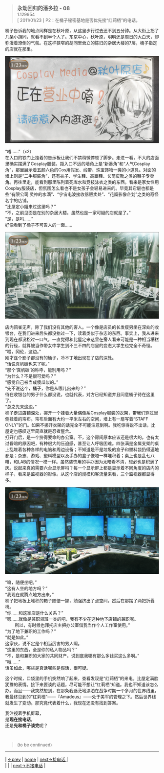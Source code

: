 > <big> **永劫回归的潘多拉 - 08** </big>  
> 1.129954  
> [ 2011/01/23 ] P2：在桶子秘密基地是否优先接“红莉栖”的电话。  

桶子告诉我的地点同样是在秋叶原，从这里步行过去还不到五分钟。从大街上拐了几条小胡同，就看不到半个人了。东京中心，秋叶原，明明还是周日的大白天，却弥漫着潦倒的气氛。在这样狭窄的胡同里耸立的陈旧的杂居大楼的7层，桶子指定的店就在那里。  

![](../pics/052.png)

“唔……”（x2）  
在入口的铁门上挂着的告示板让我们不禁稍微停顿了脚步。走进一看，不大的店面里确实摆满了Cosplay服装。距入口不远的墙角上是“新番角”和“人气Cosplay角”，那里展示着五颜六色的Cos用假发、缎带、珠宝饰物一类的小道具。对面的墙上则是“二手服装角”，还有袜子、学生鞋、高跟鞋、长筒皮靴之类的鞋子专卖角。再往里走，能看到那里陈列着死库水和竞技泳衣之类的东西。看来是家女性用Cosplay服装店，但氛围怎么看也不是女孩子会轻易进来的。毕竟其它层也都是些“有限公司 灵神的水滴”、“宇宙电波接收器贩卖处”、“花瓣影像企划”之类的奇怪名字的店铺。  
“比屋定小姐来过这里吗？”  
“不，之前见面是在别的杂居大楼。虽然也是一家可疑的店就是了。”  
“是，是吗……”  
好像看到了桶子不可告人的一面……  

![](../pics/053.png)

店内鸦雀无声，除了我们没有其他的客人。一个像是店员的长发瘦男坐在深处的收银台，在我们进来后头都没抬过一下，读着类似于杂志的东西。事实上，我从进来到现在都没松过一口气，一直觉得和比屋定来这里在旁人看来可能是一种相当糟糕的行径，就算被当作带女中学生到不三不四的店里的变态大学生也完全不奇怪。  
“喂，冈伦，这边。”  
刚才连个影子都没有的桶子，冷不丁地出现在了店的深处。  
“话说真帆碳也来了呢。”  
“那个‘真帆碳’的称呼，能别用吗？”  
“为什么？不是很可爱吗？”  
“感觉自己被当成傻瓜似的。”  
“先不说这个，桶子，你是从哪儿出来的？”  
待在收银台的男子什么都没说，也就代表，对方已经知道并且同意桶子待在这里了。  
“总之先来这边。”  
桶子走进店铺深处，挪开一个挂着大量偶像系Cosplay服装的衣架，带我们穿过里侧挂着的帘布。帘布后面有大约一平米左右的空间，墙上有一扇写着“STAFF ONLY”的门。如果不挪开衣架的话完全不可能注意到啊。我吃惊得说不出话，比屋定也感叹这里简直就是忍者屋舍。  
打开门后，是一个挤得要命的办公室。不，这个房间原本应该还是很大的。也有太过昏暗的原因吧，有种很大的压迫感，甚至让人呼吸困难。四张满是金属支架的桌上乱堆着各种各样的电脑和周边设备；不知道是不是垃圾的盒子和塑料袋扔得遍地都是；杂志、游戏、塑料模型以及手办的盒子像塔一样堆积着；桌上也是乱七八糟，和LAB的情况一模一样。虽然装饰用的手办因为太暗看不清，想必也是积满了灰。说起来真的需要六台显示屏吗？每一个显示屏上都是显示着不同角度的店内的样子，看来是监视器的影像。从这个店的规模和客流量来看，三个监视器都显得多。  

![](../pics/054.png)

“嘛，随便坐吧。”  
“这有人坐的地方吗？”  
“我现在就腾点地方出来。”  
桶子把地板上堆积的箱子随便一挪，勉强挤出了点空间，然后在那摆了两把折叠椅。  
“你……和这家店是什么关系？”  
“嗯……就像是兼职领班一类的吧，我有不少在这种地下店铺的兼职呢。  
&emsp;&emsp; 所以，有时候也拜托店主把办公室借我当作个人工作室使用。”  
“为了地下兼职的工作吗？”  
“就是如此。”  
这家伙，说不定是个相当厉害的男人啊。  
“这里的东西，全是你的私人物品吗？”  
“不，是和兼职的大家的共同财产。说到底我哪有那么多钱买这么多啊。”  
“哦……”  
话虽如此，哪些是真话哪些是假话，很可疑。  

这个时候，口袋里的手机突然响了起来，查看发现是“红莉栖”的来电。比屋定满脸犹豫的表情。接下来要谈的话题，尽可能不想让“红莉栖”知道。我也不知道该怎么办。而且——我突然想到，在那条我迷茫地漂泊在战争时期一个多月的世界线里，我最终见到的“红莉栖”——『Amadeus』——处于美军的管理之下。然后世界线就发生了变动。那究竟代表着什么，我现在还没有找到答案。  

我注视着手机屏幕，  
是**现在接电话**，  
还是**先和桶子谈完**呢？


<br/>

> (to be continued)
---

| [←prev](./0034) | [home](../../) | [next→接电话  ](./0036) |  
|                 |                | [next→不接电话](./t0036-2) |
